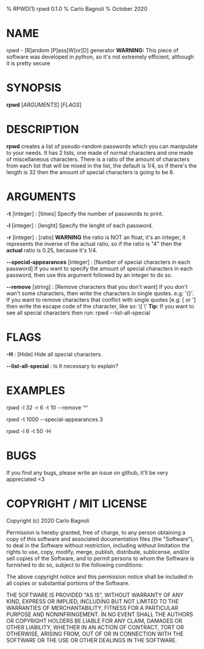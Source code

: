 % RPWD(1) rpwd 0.1.0
% Carlo Bagnoli
% October 2020

# NAME
rpwd - [R]andom [P]ass[W]or[D] generator
**WARNING:** This piece of software was developed in python, so it's not extremely efficient, although it is pretty secure

# SYNOPSIS
**rpwd** [*ARGUMENTS*] [*FLAGS*]

# DESCRIPTION
**rpwd** creates a list of pseudo-random passwords which you can manipulate to your needs.
It has 2 lists, one made of normal characters and one made of miscellaneous characters.
There is a ratio of the amount of characters from each list that will be mixed in the list, the default is 1/4, so if there's the length is 32 then the amount of special characters is going to be 8.

# ARGUMENTS
**-t** [integer]
: [times] Specify the number of passwords to print.

**-l** [integer]
: [lenght] Specify the lenght of each password.

**-r** [integer]
: [ratio] **WARNING** the ratio is NOT an float, it's an integer, it represents the inverse of the actual ratio, so if the ratio is "4" then the **actual** ratio is 0.25, because it's 1/4.

**--special-appearances** [integer]
: [Number of special characters in each password] If you want to specify the amount of special characters in each password, then use this argument followed by an integer to do so.

**--remove** [string]
: [Remove characters that you don't want] If you don't wan't some characters, then write the characters in single quotes. e.g: '![](){}'.
If you want to remove characters that conflict with single quotes [e.g: [ or '] then write the escape code of the character, like so: \\[ \\'
**Tip**: If you want to see all special characters then run: rpwd --list-all-special

# FLAGS
**-H**
: [Hide] Hide all special characters.

**--list-all-special**
: Is it necessary to explain?

# EXAMPLES
rpwd -l 32 -r 6 -t 10 --remove '^'

rpwd -t 1000 --special-appearances 3 

rpwd -l 6 -t 50 -H

# BUGS
If you find any bugs, please write an issue on github, it'll be very appreciated <3

# COPYRIGHT / MIT LICENSE
Copyright (c) 2020 Carlo Bagnoli

Permission is hereby granted, free of charge, to any person obtaining a copy
of this software and associated documentation files (the "Software"), to deal
in the Software without restriction, including without limitation the rights
to use, copy, modify, merge, publish, distribute, sublicense, and/or sell
copies of the Software, and to permit persons to whom the Software is
furnished to do so, subject to the following conditions:

The above copyright notice and this permission notice shall be included in all
copies or substantial portions of the Software.

THE SOFTWARE IS PROVIDED "AS IS", WITHOUT WARRANTY OF ANY KIND, EXPRESS OR
IMPLIED, INCLUDING BUT NOT LIMITED TO THE WARRANTIES OF MERCHANTABILITY,
FITNESS FOR A PARTICULAR PURPOSE AND NONINFRINGEMENT. IN NO EVENT SHALL THE
AUTHORS OR COPYRIGHT HOLDERS BE LIABLE FOR ANY CLAIM, DAMAGES OR OTHER
LIABILITY, WHETHER IN AN ACTION OF CONTRACT, TORT OR OTHERWISE, ARISING FROM,
OUT OF OR IN CONNECTION WITH THE SOFTWARE OR THE USE OR OTHER DEALINGS IN THE
SOFTWARE.

